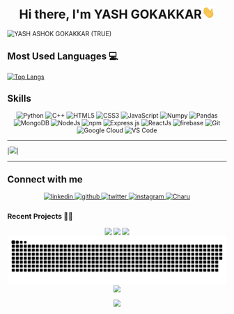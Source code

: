 <h1 align="center">Hi there, I'm YASH GOKAKKAR<img src="https://github.com/ABSphreak/ABSphreak/blob/master/gifs/Hi.gif" width="30px"></h1></h1>

![YASH ASHOK GOKAKKAR (TRUE)](https://user-images.githubusercontent.com/87797220/135843365-4fa169e0-2aa0-4b11-a0fb-c21b10c91524.gif)
## Most Used Languages 💻
[![Top Langs](https://github-readme-stats.vercel.app/api/top-langs/?username=yashgokakkar99&layout=compact&theme=midnight-purple)](https://github.com/yashgokakkar99)
## Skills
<p align="center"> 
 <img alt="Python" src="https://img.shields.io/badge/python-%2314354C.svg?style=for-the-badge&logo=python&logoColor=white"/>
 <img alt="C++" src="https://img.shields.io/badge/c++-%23ED8B00.svg?&style=for-the-badge&logo=C++&logoColor=red" />
 <img alt="HTML5" src="https://img.shields.io/badge/html5-%23E34F26.svg?&style=for-the-badge&logo=html5&logoColor=white" />
 <img alt="CSS3" src="https://img.shields.io/badge/css3-%231572B6.svg?&style=for-the-badge&logo=css3&logoColor=white" />
 <img alt="JavaScript" src="https://img.shields.io/badge/javascript-%23323330.svg?&style=for-the-badge&logo=javascript&logoColor=%23F7DF1E" />
 <img alt="Numpy" src="https://img.shields.io/badge/Numpy-777BB4?style=for-the-badge&logo=numpy&logoColor=white" />
 <img alt="Pandas" src="https://img.shields.io/badge/Pandas-2C2D72?style=for-the-badge&logo=pandas&logoColor=white" />
 <img alt="MongoDB" src="https://img.shields.io/badge/MongoDB-lightgreen?style=for-the-badge&logo=mongodb&logoColor=4EA94B" />
 <img alt="NodeJs" src="https://img.shields.io/badge/Node.js-339933?style=for-the-badge&logo=nodedotjs&logoColor=white" />
 <img alt="npm" src="https://img.shields.io/badge/npm-CB3837?style=for-the-badge&logo=npm&logoColor=white" />
 <img alt="Express.js" src="https://img.shields.io/badge/Express.js-000000?style=for-the-badge&logo=express&logoColor=white" />
 <img alt="ReactJs" src="https://img.shields.io/badge/React-20232A?style=for-the-badge&logo=react&logoColor=61DAFB" />
 <img alt="firebase" src="https://img.shields.io/badge/firebase-ffca28?style=for-the-badge&logo=firebase&logoColor=black" />
 <img alt="Git" src="https://img.shields.io/badge/Git-F05032?style=for-the-badge&logo=git&logoColor=white" />
 <img alt="Google Cloud" src="https://img.shields.io/badge/Google_Cloud-4285F4?style=for-the-badge&logo=google-cloud&logoColor=white" />
 <img alt="VS Code" src="https://img.shields.io/badge/Visual_Studio_Code-0078D4?style=for-the-badge&logo=visual%20studio%20code&logoColor=white" />
</p>

---                                                                                                                                                     
|<img src="https://github-readme-stats.vercel.app/api?username=yashgokakkar99&&show_icons=true&count_private=true&include_all_commits=true"/>|

---


## Connect with me  
<div align="center">
 <a href="https://www.linkedin.com/in/yash-ashok-gokakkar-426965202/" target="_blank">
<img src=https://img.shields.io/badge/linkedin-%231E77B5.svg?&style=for-the-badge&logo=linkedin&logoColor=white alt=linkedin style="margin-bottom: 5px;" />
</a>
<a href="https://github.com/yashgokakkar99" target="_blank">
<img src=https://img.shields.io/badge/github-%2324292e.svg?&style=for-the-badge&logo=github&logoColor=white alt=github style="margin-bottom: 5px;" />
</a>
<a href="https://twitter.com/YashGokakkar" target="_blank">
<img src=https://img.shields.io/badge/twitter-%2300acee.svg?&style=for-the-badge&logo=twitter&logoColor=white alt=twitter style="margin-bottom: 5px;" />
</a>

<a href="https://www.instagram.com/yashgokakkar99/" target="_blank">
<img src=https://img.shields.io/badge/instagram-%23000000.svg?&style=for-the-badge&logo=instagram&logoColor=white alt=instagram style="margin-bottom: 5px;" />
</a>
 
 <a href="https://www.facebook.com/yash.gokakkar" target="_blank">
<img src=https://img.shields.io/badge/Facebook-1877F2?style=for-the-badge&logo=facebook&logoColor=white alt=Charu Facebook style="margin-bottom: 5px;" />
</a> 
</div>

### Recent Projects 👨‍💻

<div align="center">
<img src="https://github-readme-stats.vercel.app/api/pin/?username=yashgokakkar99&repo=Turtle_race&show_icons=true&theme=great-gatsby"> 
<img src="https://github-readme-stats.vercel.app/api/pin/?username=yashgokakkar99&repo=Etch-A-Sketch&show_icons=true&theme=great-gatsby"> 
<img src="https://github-readme-stats.vercel.app/api/pin/?username=yashgokakkar99&repo=Coffee-Wending-Machine&show_icons=true&theme=great-gatsby"> 
</div>
 
<div align="center">
<img src="https://github.com/kothariji/kothariji/blob/master/github-user-contribution.svg"></img>
</div>

<div align="center">
<img src="https://img.shields.io/github/followers/yashgokakkar99.svg?style=social&label=Follow"></img>

<img src="https://gpvc.arturio.dev/yashgokakkar99"></img>
</div>

